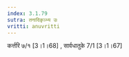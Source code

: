 ```yaml
---
index: 3.1.79
sutra: तनादिकृञ्भ्य उः
vritti: anuvritti
---
```


कर्त्तरि ७/१ [3।1।68] , सार्वधातुके 7/1 [3।1।67] 